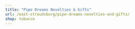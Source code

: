 ```yaml
---
title: "Pipe Dreams Novelties & Gifts"
url: /east-stroudsburg/pipe-dreams-novelties-and-gifts/
shop: tobacco
---
```


